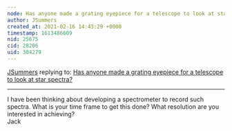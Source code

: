 ```yaml
---
node: Has anyone made a grating eyepiece for a telescope to look at star spectra?
author: JSummers
created_at: 2021-02-16 14:43:29 +0000
timestamp: 1613486609
nid: 25675
cid: 28206
uid: 304279
---
```




[JSummers](../profile/JSummers) replying to: [Has anyone made a grating eyepiece for a telescope to look at star spectra?](../notes/mamartynyshyn/02-13-2021/has-anyone-made-a-grating-eyepiece-for-a-telescope-to-look-at-star-spectra)

----
I have been thinking about developing a spectrometer to record such spectra.  What is your time frame to get this done?  What resolution are you interested in achieving?   
Jack